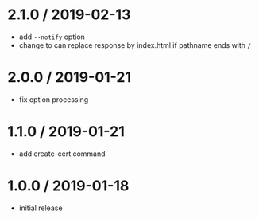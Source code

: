 # 2.1.0 / 2019-02-13

- add `--notify` option
- change to can replace response by index.html if pathname ends with `/`

# 2.0.0 / 2019-01-21

- fix option processing

# 1.1.0 / 2019-01-21

- add create-cert command

# 1.0.0 / 2019-01-18

- initial release
